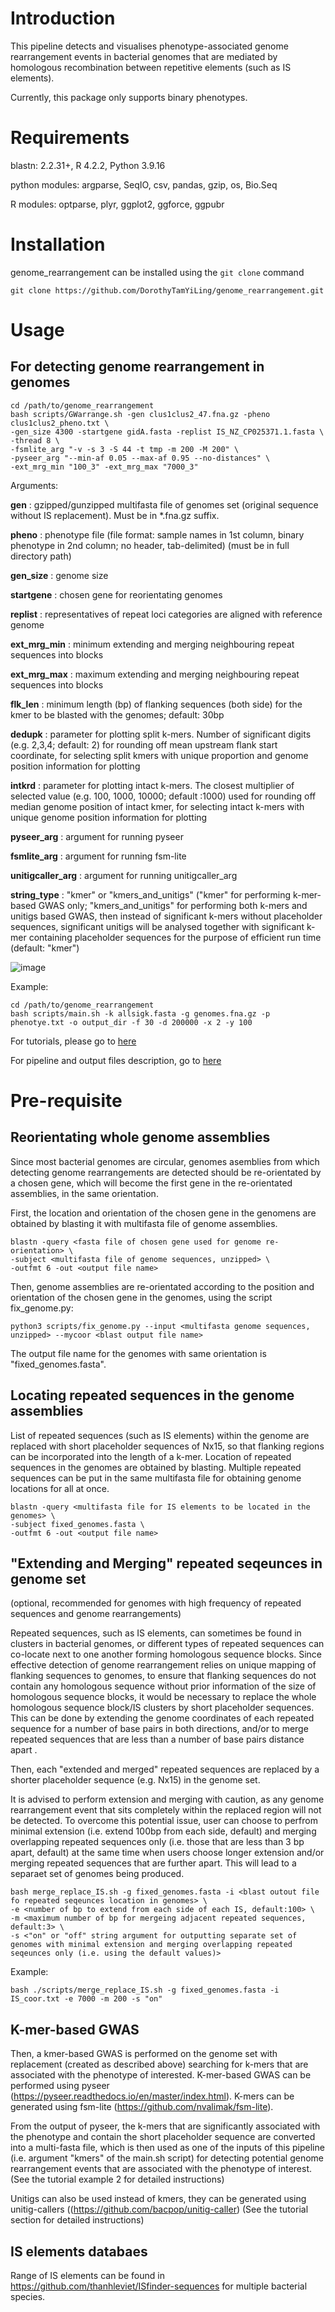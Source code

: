 # Introduction
This pipeline detects and visualises phenotype-associated genome rearrangement events in bacterial genomes that are mediated by homologous recombination between repetitive elements (such as IS elements). 

Currently, this package only supports binary phenotypes.


# Requirements

blastn: 2.2.31+, R 4.2.2, Python 3.9.16

python modules: argparse, SeqIO, csv, pandas, gzip, os, Bio.Seq

R modules: optparse, plyr, ggplot2, ggforce, ggpubr

# Installation
genome_rearrangement can be installed using the `git clone` command
```
git clone https://github.com/DorothyTamYiLing/genome_rearrangement.git
```
# Usage

## For detecting genome rearrangement in genomes
```
cd /path/to/genome_rearrangement
bash scripts/GWarrange.sh -gen clus1clus2_47.fna.gz -pheno clus1clus2_pheno.txt \
-gen_size 4300 -startgene gidA.fasta -replist IS_NZ_CP025371.1.fasta \
-thread 8 \
-fsmlite_arg "-v -s 3 -S 44 -t tmp -m 200 -M 200" \
-pyseer_arg "--min-af 0.05 --max-af 0.95 --no-distances" \
-ext_mrg_min "100_3" -ext_mrg_max "7000_3"

```

Arguments:

**gen** : gzipped/gunzipped multifasta file of genomes set (original sequence without IS replacement). Must be in *.fna.gz suffix.

**pheno** : phenotype file (file format: sample names in 1st column, binary phenotype in 2nd column; no header, tab-delimited) (must be in full directory path)

**gen_size** : genome size

**startgene** : chosen gene for reorientating genomes

**replist** : representatives of repeat loci categories are aligned with reference genome

**ext_mrg_min** : minimum extending and merging neighbouring repeat sequences into blocks 

**ext_mrg_max** : maximum extending and merging neighbouring repeat sequences into blocks 

**flk_len** : minimum length (bp) of flanking sequences (both side) for the kmer to be blasted with the genomes; default: 30bp 

**dedupk** : parameter for plotting split k-mers. Number of significant digits (e.g. 2,3,4; default: 2) for rounding off mean upstream flank start coordinate, for selecting split kmers with unique proportion and genome position information for plotting

**intkrd** : parameter for plotting intact k-mers. The closest multiplier of selected value (e.g. 100, 1000, 10000; default :1000) used for rounding off median genome position of intact kmer, for selecting intact k-mers with unique genome position information for plotting

**pyseer_arg** : argument for running pyseer 

**fsmlite_arg** : argument for running fsm-lite

**unitigcaller_arg** : argument for running unitigcaller_arg

**string_type** : "kmer" or "kmers_and_unitigs" ("kmer" for performing k-mer-based GWAS only; "kmers_and_unitigs" for performing both k-mers and unitigs based GWAS, then instead of significant k-mers without placeholder sequences, significant unitigs will be analysed together with significant k-mer containing placeholder sequences for the purpose of efficient run time (default: "kmer")

![image](https://github.com/DorothyTamYiLing/genome_rearrangement/assets/34043893/4aafed8a-5031-4f00-b360-9fbf1daa1824)
 





Example:

```
cd /path/to/genome_rearrangement
bash scripts/main.sh -k allsigk.fasta -g genomes.fna.gz -p phenotye.txt -o output_dir -f 30 -d 200000 -x 2 -y 100 

```
 
For tutorials, please go to [here](https://github.com/DorothyTamYiLing/genome_rearrangement/blob/master/documents/tutorials.md) 

For pipeline and output files description, go to [here](https://github.com/DorothyTamYiLing/genome_rearrangement/blob/master/documents/pipeline_and_output_files_description.md)
 
# Pre-requisite

## Reorientating whole genome assemblies

Since most bacterial genomes are circular, genomes asemblies from which detecting genome rearrangements are detected should be re-orientated by a chosen gene, which will become the first gene in the re-orientated assemblies, in the same orientation.

First, the location and orientation of the chosen gene in the genomens are obtained by blasting it with multifasta file of genome assemblies.
```
blastn -query <fasta file of chosen gene used for genome re-orientation> \
-subject <multifasta file of genome sequences, unzipped> \
-outfmt 6 -out <output file name>

```

Then, genome assemblies are re-orientated according to the position and orientation of the chosen gene in the genomes, using the script fix_genome.py:

```
python3 scripts/fix_genome.py --input <multifasta genome sequences, unzipped> --mycoor <blast output file name>

```
The output file name for the genomes with same orientation is "fixed_genomes.fasta".


## Locating repeated sequences in the genome assemblies

List of repeated sequences (such as IS elements) within the genome are replaced with short placeholder sequences of Nx15, so that flanking regions can be incorporated into the length of a k-mer. Location of repeated sequences in the genomes are obtained by blasting. Multiple repeated sequences can be put in the same multifasta file for obtaining genome locations for all at once.
```
blastn -query <multifasta file for IS elements to be located in the genomes> \
-subject fixed_genomes.fasta \
-outfmt 6 -out <output file name>
```

## "Extending and Merging" repeated seqeunces in genome set
(optional, recommended for genomes with high frequency of repeated sequences and genome rearrangements)

Repeated sequences, such as IS elements, can sometimes be found in clusters in bacterial genomes, or different types of repeated sequences can co-locate next to one another forming homologous sequence blocks. Since effective detection of genome rearrangement relies on unique mapping of flanking sequences to genomes, to ensure that flanking sequences do not contain any homologous sequence without prior information of the size of homologous sequence blocks, it would be necessary to replace the whole homologous sequence block/IS clusters by short placeholder sequences. This can be done by extending the genome coordinates of each repeated sequence for a number of base pairs in both directions, and/or to merge repeated sequences that are less than a number of base pairs distance apart .

Then, each "extended and merged" repeated sequences are replaced by a shorter placeholder sequence (e.g. Nx15) in the genome set. 

It is advised to perform extension and merging with caution, as any genome rearrangement event that sits completely within the replaced region will not be detected. To overcome this potential issue, user can choose to perfrom minimal extension (i.e. extend 100bp from each side, default) and merging overlapping repeated sequences only (i.e. those that are less than 3 bp apart, default) at the same time when users choose longer extension and/or merging repeated sequences that are further apart. This will lead to a separaet set of genomes being produced.

```
bash merge_replace_IS.sh -g fixed_genomes.fasta -i <blast outout file fo repeated seqeunces location in genomes> \
-e <number of bp to extend from each side of each IS, default:100> \
-m <maximum number of bp for mergeing adjacent repeated sequences, default:3> \
-s <"on" or "off" string argument for outputting separate set of genomes with minimal extension and merging overlapping repeated seqeunces only (i.e. using the default values)>
```
Example:
```
bash ./scripts/merge_replace_IS.sh -g fixed_genomes.fasta -i IS_coor.txt -e 7000 -m 200 -s "on"
```

## K-mer-based GWAS

Then, a kmer-based GWAS is performed on the genome set with replacement (created as described above) searching for k-mers that are associated with the phenotype of interested. K-mer-based GWAS can be performed using pyseer (https://pyseer.readthedocs.io/en/master/index.html). K-mers can be generated using fsm-lite (https://github.com/nvalimak/fsm-lite). 

From the output of pyseer, the k-mers that are significantly associated with the phenotype and contain the short placeholder sequence are converted into a multi-fasta file, which is then used as one of the inputs of this pipeline (i.e. argument "kmers" of the main.sh script) for detecting potential genome rearrangement events that are associated with the phenotype of interest. (See the tutorial example 2 for detailed instructions)

Unitigs can also be used instead of kmers, they can be generated using unitig-callers ((https://github.com/bacpop/unitig-caller) (See the tutorial section for detailed instructions)
 
## IS elements databaes 
Range of IS elements can be found in https://github.com/thanhleviet/ISfinder-sequences for multiple bacterial species.




